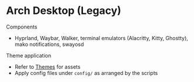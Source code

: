 # Arch Desktop (Legacy)

Components
- Hyprland, Waybar, Walker, terminal emulators (Alacritty, Kitty, Ghostty), mako notifications, swayosd

Theme application
- Refer to [Themes](../themes/README.md) for assets
- Apply config files under `config/` as arranged by the scripts

